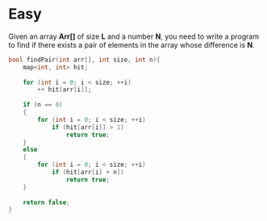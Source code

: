 # Easy

Given an array **Arr[]** of size **L** and a number **N**, you need to write a program to find if there exists a pair of elements in the array whose difference is **N**.

```cpp
bool findPair(int arr[], int size, int n){
    map<int, int> hit;
    
    for (int i = 0; i < size; ++i)
        ++ hit[arr[i]];
        
    if (n == 0)
    {
        for (int i = 0; i < size; ++i)
            if (hit[arr[i]] > 1)
                return true;
    }
    else
    {
        for (int i = 0; i < size; ++i)
            if (hit[arr[i] + n])
                return true;
    }
        
    return false;
}
```
